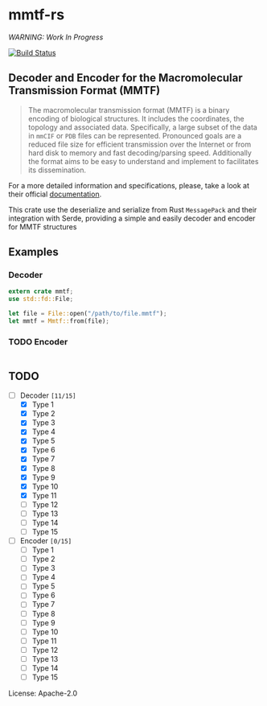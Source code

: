 # mmtf-rs
*WARNING: Work In Progress*

[![Build Status](https://travis-ci.org/mgxm/mmtf-rs.svg?branch=master)](https://travis-ci.org/mgxm/mmtf-rs)



## Decoder and Encoder for the Macromolecular Transmission Format (MMTF)

> The macromolecular transmission format (MMTF) is a binary encoding of biological structures.
> It includes the coordinates, the topology and associated data. Specifically, a large subset of
> the data in `mmCIF` or `PDB` files can be represented. Pronounced goals are a reduced file size for
> efficient transmission over the Internet or from hard disk to memory and fast decoding/parsing speed.
> Additionally the format aims to be easy to understand and implement to facilitates its dissemination.

For a more detailed information and specifications, please, take a look at their official [documentation](https://mmtf.rcsb.org/).

This crate use the deserialize and serialize from Rust `MessagePack` and their integration with Serde,
providing a simple and easily decoder and encoder for MMTF structures

## Examples
### Decoder

```rust
extern crate mmtf;
use std::fd::File;

let file = File::open("/path/to/file.mmtf");
let mmtf = Mmtf::from(file);

```

### TODO Encoder

```rust
```


## TODO
- [ ] Decoder <code>[11/15]</code>
    -   [X] Type 1
    -   [X] Type 2
    -   [X] Type 3
    -   [X] Type 4
    -   [X] Type 5
    -   [X] Type 6
    -   [X] Type 7
    -   [X] Type 8
    -   [X] Type 9
    -   [X] Type 10
    -   [X] Type 11
    -   [ ] Type 12
    -   [ ] Type 13
    -   [ ] Type 14
    -   [ ] Type 15
- [ ] Encoder <code>[0/15]</code>
    -   [ ] Type 1
    -   [ ] Type 2
    -   [ ] Type 3
    -   [ ] Type 4
    -   [ ] Type 5
    -   [ ] Type 6
    -   [ ] Type 7
    -   [ ] Type 8
    -   [ ] Type 9
    -   [ ] Type 10
    -   [ ] Type 11
    -   [ ] Type 12
    -   [ ] Type 13
    -   [ ] Type 14
    -   [ ] Type 15

License: Apache-2.0
